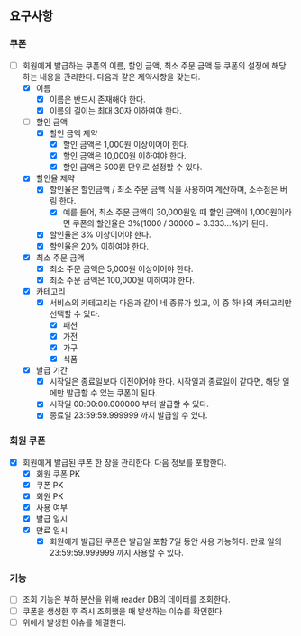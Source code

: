 ## 요구사항
### 쿠폰
- [ ] 회원에게 발급하는 쿠폰의 이름, 할인 금액, 최소 주문 금액 등 쿠폰의 설정에 해당하는 내용을 관리한다. 다음과 같은 제약사항을 갖는다.
  - [x] 이름
    - [x] 이름은 반드시 존재해야 한다.
    - [x] 이름의 길이는 최대 30자 이하여야 한다.
  - [ ] 할인 금액
    - [x] 할인 금액 제약
      - [x] 할인 금액은 1,000원 이상이어야 한다.
      - [x] 할인 금액은 10,000원 이하여야 한다.
      - [x] 할인 금액은 500원 단위로 설정할 수 있다.
  - [x] 할인율 제약
    - [x] 할인율은 할인금액 / 최소 주문 금액 식을 사용하여 계산하며, 소수점은 버림 한다.
      - [x] 예를 들어, 최소 주문 금액이 30,000원일 때 할인 금액이 1,000원이라면 쿠폰의 할인율은 3%(1000 / 30000 = 3.333...%)가 된다.
    - [x] 할인율은 3% 이상이어야 한다.
    - [x] 할인율은 20% 이하여야 한다.
  - [x] 최소 주문 금액
    - [x] 최소 주문 금액은 5,000원 이상이어야 한다.
    - [x] 최소 주문 금액은 100,000원 이하여야 한다.
  - [x] 카테고리
    - [x] 서비스의 카테고리는 다음과 같이 네 종류가 있고, 이 중 하나의 카테고리만 선택할 수 있다.
      - [x] 패션
      - [x] 가전
      - [x] 가구
      - [x] 식품
  - [x] 발급 기간
    - [x] 시작일은 종료일보다 이전이어야 한다. 시작일과 종료일이 같다면, 해당 일에만 발급할 수 있는 쿠폰이 된다.
    - [x] 시작일 00:00:00.000000 부터 발급할 수 있다.
    - [x] 종료일 23:59:59.999999 까지 발급할 수 있다.
### 회원 쿠폰
- [x] 회원에게 발급된 쿠폰 한 장을 관리한다. 다음 정보를 포함한다.
  - [x] 회원 쿠폰 PK
  - [x] 쿠폰 PK
  - [x] 회원 PK
  - [x] 사용 여부
  - [x] 발급 일시
  - [x] 만료 일시
    - [x] 회원에게 발급된 쿠폰은 발급일 포함 7일 동안 사용 가능하다. 만료 일의 23:59:59.999999 까지 사용할 수 있다.

### 기능
- [ ] 조회 기능은 부하 분산을 위해 reader DB의 데이터를 조회한다.
- [ ] 쿠폰을 생성한 후 즉시 조회했을 때 발생하는 이슈를 확인한다.
- [ ] 위에서 발생한 이슈를 해결한다.
